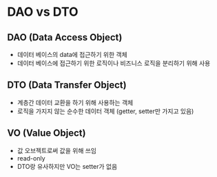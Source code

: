 # DAO vs DTO

## DAO (Data Access Object)

- 데이터 베이스의 data에 접근하기 위한 객체
- 데이터 베이스에 접근하기 위한 로직이나 비즈니스 로직을 분리하기 위해 사용

## DTO (Data Transfer Object)

- 계층간 데이터 교환을 하기 위해 사용하는 객체
- 로직을 가지지 않는 순수한 데이터 객체 (getter, setter만 가지고 있음)

## VO (Value Object)

- 값 오브젝트로써 값을 위해 쓰임
- read-only
- DTO랑 유사하지만 VO는 setter가 없음